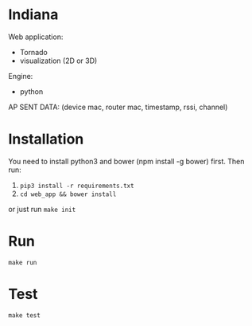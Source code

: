 # Indiana

Web application:
* Tornado
* visualization (2D or 3D)

Engine:
* python

AP SENT DATA:
(device mac, router mac, timestamp, rssi, channel)

# Installation
You need to install python3 and bower (npm install -g bower) first. Then run:

1. `pip3 install -r requirements.txt`
2. `cd web_app && bower install`

or just run `make init`

# Run

`make run`

# Test

`make test`
